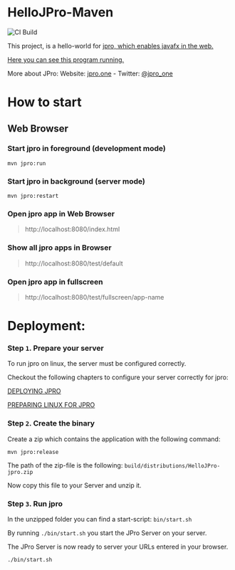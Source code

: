 # HelloJPro-Maven

![CI Build](https://github.com/JPro-one/HelloJPro-Maven/actions/workflows/main.yml/badge.svg)

This project, is a hello-world for [jpro, which enables javafx in the web.](https://www.jpro.one/)

[Here you can see this program running.](https://demos.jpro.one/helloworld.html)

More about JPro: Website: [jpro.one](https://www.jpro.one/) - Twitter: [@jpro_one](https://twitter.com/jpro_one)

# How to start #

## Web Browser ##

### Start jpro in foreground (development mode) ###

```shell
mvn jpro:run
```

### Start jpro in background (server mode) ###

```shell
mvn jpro:restart
```

### Open jpro app in Web Browser ###

> http://localhost:8080/index.html

### Show all jpro apps in Browser ####

> http://localhost:8080/test/default

### Open jpro app in fullscreen ####

> http://localhost:8080/test/fullscreen/app-name


# Deployment:

### Step `1`. Prepare your server

To run jpro on linux, the server must be configured correctly.

Checkout the following chapters to configure your server correctly for jpro:

[DEPLOYING JPRO](https://www.jpro.one/?page=docs/current/2.6/DEPLOYING_JPRO)
 
[PREPARING LINUX FOR JPRO](https://www.jpro.one/?page=docs/current/2.7/PREPARING_LINUX_FOR_JPRO)

### Step `2`. Create the binary

Create a zip which contains the application with the following command:

```shell
mvn jpro:release
```
The path of the zip-file is the following: `build/distributions/HelloJPro-jpro.zip`

Now copy this file to your Server and unzip it.

### Step `3`. Run jpro

In the unzipped folder you can find a start-script: `bin/start.sh`

By running `./bin/start.sh` you start the JPro Server on your server. 

The JPro Server is now ready to server your URLs entered in your browser.

```shell
./bin/start.sh
```



